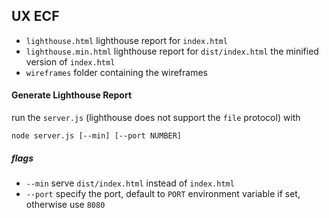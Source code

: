 ## UX ECF

- `lighthouse.html` lighthouse report for `index.html`
- `lighthouse.min.html` lighthouse report for `dist/index.html` the minified version of `index.html`
- `wireframes` folder containing the wireframes

#### Generate Lighthouse Report

run the `server.js` (lighthouse does not support the `file` protocol) with
```shell script
node server.js [--min] [--port NUMBER]
```

##### flags
- `--min` serve `dist/index.html` instead of `index.html`
- `--port` specify the port, default to `PORT` environment variable if set, otherwise use `8080`
